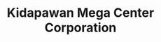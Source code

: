 ---
title: "Kidapawan Mega Center Corporation"
url: /kidapawan/kidapawan-mega-center-corporation/
shop: mall
---
